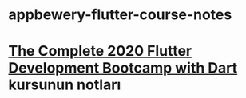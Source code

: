 # appbewery-flutter-course-notes
# [The Complete 2020 Flutter Development Bootcamp with Dart](https://www.udemy.com/course/flutter-bootcamp-with-dart/) kursunun notları
